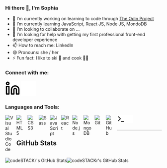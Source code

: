### Hi there 👋, I'm Sophia

- 🔭 I’m currently working on learning to code through [The Odin Project][top]
- 🌱 I’m currently learning JavaScript, React JS, Node JS, MondoDB
- 👯 I’m looking to collaborate on ...
- 🤔 I’m looking for help with getting my first professional front-end developer experience
- 📫 How to reach me: LinkedIn
- 😄 Pronouns: she / her
- ⚡ Fun fact: I like to ski :ski: and cook :woman_cook:

### Connect with me:

[![website](./img/linkedin-light.svg)](https://www.linkedin.com/in/sophiafairbairn/#gh-light-mode-only)
[![website](./img/linkedin-dark.svg)](https://www.linkedin.com/in/sophiafairbairn/#gh-dark-mode-only)


### Languages and Tools:

<img align="left" alt="Visual Studio Code" width="26px" src="https://cdn.jsdelivr.net/gh/devicons/devicon/icons/vscode/vscode-original.svg" style="padding-right:10px;" />
<img align="left" alt="HTML5" width="26px" src="https://cdn.jsdelivr.net/gh/devicons/devicon/icons/html5/html5-original.svg" style="padding-right:10px;" />
<img align="left" alt="CSS3" width="26px" src="https://cdn.jsdelivr.net/gh/devicons/devicon/icons/css3/css3-original.svg" style="padding-right:10px;" />
<img align="left" alt="Sass" width="26px" src="https://cdn.jsdelivr.net/gh/devicons/devicon/icons/sass/sass-original.svg" style="padding-right:10px;" />
<img align="left" alt="JavaScript" width="26px" src="https://cdn.jsdelivr.net/gh/devicons/devicon/icons/javascript/javascript-original.svg" style="padding-right:10px;" />
<img align="left" alt="React" width="26px" src="https://cdn.jsdelivr.net/gh/devicons/devicon/icons/react/react-original.svg" style="padding-right:10px;" />
<img align="left" alt="Node.js" width="26px" src="https://cdn.jsdelivr.net/gh/devicons/devicon/icons/nodejs/nodejs-original.svg" style="padding-right:10px;" />
<img align="left" alt="MongoDB" width="26px" src="https://cdn.jsdelivr.net/gh/devicons/devicon/icons/mongodb/mongodb-original.svg" style="padding-right:10px;" />
<img align="left" alt="Git" width="26px" src="https://cdn.jsdelivr.net/gh/devicons/devicon/icons/git/git-original.svg" style="padding-right:10px;" />
<img align="left" alt="GitHub" width="26px" src="https://user-images.githubusercontent.com/3369400/139447912-e0f43f33-6d9f-45f8-be46-2df5bbc91289.png" style="padding-right:10px;" />
<img align="left" alt="Terminal" width="26px" src="./img/terminal-light.svg#light-mode-only" />
<img align="left" alt="Terminal" width="26px" src="./img/terminal-dark.svg#dark-mode-only" />

<br />
<br />

---

## GitHub Stats
<br> 

  <img align="left" alt="codeSTACKr's GitHub Stats" src="https://github-readme-stats-lemon-mu.vercel.app/api?username=sophiavf&show_icons=true&hide_border=false&title_color=ff652f&icon_color=FFE400&bg_color=09131B&text_color=ffffff&border_color=0c1a25&count_private=true" />


<img align="left" alt="codeSTACKr's GitHub Stats" src="https://github-readme-stats-lemon-mu.vercel.app/api/top-langs?username=sophiavf&show_icons=true&hide_border=false&title_color=ff652f&icon_color=FFE400&bg_color=09131B&text_color=ffffff&border_color=0c1a25&count_private=true&layout=compact" />




[top]: https://www.theodinproject.com/
[linkedin]: https://www.linkedin.com/in/sophiafairbairn/

